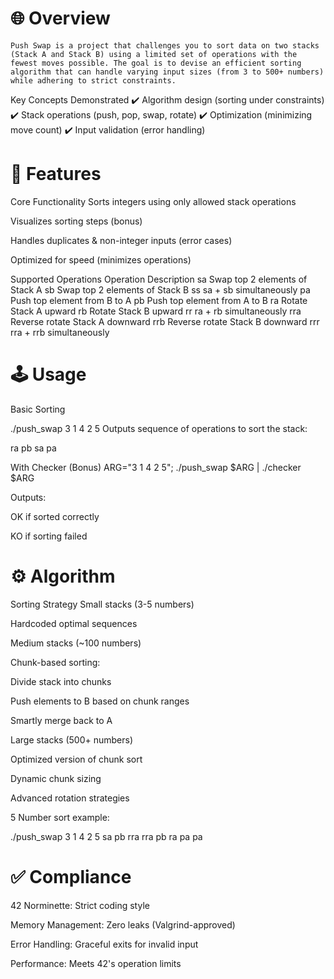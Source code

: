 # 🌐 Overview
	Push Swap is a project that challenges you to sort data on two stacks (Stack A and Stack B) using a limited set of operations with the fewest moves possible. The goal is to devise an efficient sorting algorithm that can handle varying input sizes (from 3 to 500+ numbers) while adhering to strict constraints.

Key Concepts Demonstrated
✔️ Algorithm design (sorting under constraints)
✔️ Stack operations (push, pop, swap, rotate)
✔️ Optimization (minimizing move count)
✔️ Input validation (error handling)

# 🎯 Features
Core Functionality
Sorts integers using only allowed stack operations

Visualizes sorting steps (bonus)

Handles duplicates & non-integer inputs (error cases)

Optimized for speed (minimizes operations)

Supported Operations
Operation	Description
sa	Swap top 2 elements of Stack A
sb	Swap top 2 elements of Stack B
ss	sa + sb simultaneously
pa	Push top element from B to A
pb	Push top element from A to B
ra	Rotate Stack A upward
rb	Rotate Stack B upward
rr	ra + rb simultaneously
rra	Reverse rotate Stack A downward
rrb	Reverse rotate Stack B downward
rrr	rra + rrb simultaneously


# 🕹️ Usage
Basic Sorting

./push_swap 3 1 4 2 5
Outputs sequence of operations to sort the stack:

ra
pb
sa
pa

With Checker (Bonus)
ARG="3 1 4 2 5"; ./push_swap $ARG | ./checker $ARG

Outputs:

OK if sorted correctly

KO if sorting failed

# ⚙️ Algorithm
Sorting Strategy
Small stacks (3-5 numbers)

Hardcoded optimal sequences

Medium stacks (~100 numbers)

Chunk-based sorting:

Divide stack into chunks

Push elements to B based on chunk ranges

Smartly merge back to A

Large stacks (500+ numbers)

Optimized version of chunk sort

Dynamic chunk sizing

Advanced rotation strategies

5 Number sort example:

./push_swap 3 1 4 2 5
	sa
	pb
	rra
	rra
	pb
	ra
	pa
	pa

# ✅ Compliance
42 Norminette: Strict coding style

Memory Management: Zero leaks (Valgrind-approved)

Error Handling: Graceful exits for invalid input

Performance: Meets 42's operation limits